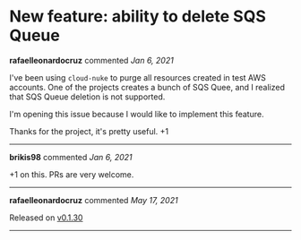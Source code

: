 # New feature: ability to delete SQS Queue

**rafaelleonardocruz** commented *Jan 6, 2021*

I've been using `cloud-nuke` to purge all resources created in test AWS accounts. One of the projects creates a bunch of SQS Quee, and I realized that SQS Queue deletion is not supported.

I'm opening this issue because I would like to implement this feature.

Thanks for the project, it's pretty useful. +1
<br />
***


**brikis98** commented *Jan 6, 2021*

+1 on this. PRs are very welcome.
***

**rafaelleonardocruz** commented *May 17, 2021*

Released on [v0.1.30](https://github.com/gruntwork-io/cloud-nuke/releases/tag/v0.1.30)
***

